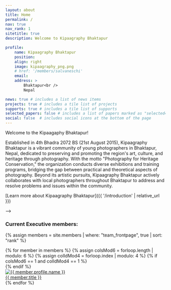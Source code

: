 ```yaml
---
layout: about
title: Home
permalink: /
nav: true
nav_rank: 1
sitetitle: true
description: Welcome to Kipaagraphy Bhaktapur

profile:
    name: Kipaagraphy Bhaktapur
    position: 
    align: right
    image: kipaagraphy_png.png
    # href: '/members/salvaneschi'
    email: 
    address: >
        Bhaktapur<br />
        Nepal

news: true # includes a list of news items
projects: true # includes a tile list of projects
supports: true # includes a tile list of supports
selected_papers: false # includes a list of papers marked as "selected={true}"
social: false  # includes social icons at the bottom of the page
---
```


<!-- > <i class="fas fa-quote-left"></i>
> “Where should I go?” –&nbsp;Alice. <br />
> “That depends on where you want to end up.” –&nbsp;The&nbsp;Cheshire&nbsp;Cat.
> <i class="fas fa-quote-right"></i><br />
> —&nbsp;Lewis Carroll -->

Welcome to the Kipaagaphy Bhaktapur!

Established in 4th Bhadra 2072 BS (21st August 2015), Kipaagraphy Bhaktapur is a vibrant community of young photographers in Bhaktapur, Nepal, dedicated to preserving and promoting the region's art, culture, and heritage through photography. With the motto "Photography for Heritage Conservation," the organization conducts diverse exhibitions and training programs, bridging the gap between practical and theoretical aspects of photography. Beyond its artistic pursuits, Kipaagraphy Bhaktapur actively collaborates with local photographers throughout Bhaktapur to address and resolve problems and issues within the community.

[Learn more about Kipaagraphy Bhaktapur]({{ '/introduction' | relative_url }})

<!-- We are part of the [Institute of Computer Science (ICS)](https://ics.unisg.ch/){: target="_blank"} at the [University of St. Gallen (HSG)](https://www.unisg.ch/){: target="_blank"}
and have a branch at the [Technical University of Darmstadt](https://www.tu-darmstadt.de/){: target="_blank"}. 
Together we enjoy working on **Programming Languages**
and **Software Engineering**, including languages and architectures for
**Distributed Systems**, **Reactive Programming**, **DevOps Organizations**, and **Secure Software Systems**. -->


<!-- [join our group]
when you are interested in these topics or our work.
Students at HSG or TU Darmstadt,
please find [our courses, theses, and jobs]({{ '/teaching' | relative_url }}).
{: class="clearfix"} --> -->

### Current Executive members:

{% assign members = site.members | where: "team_frontpage", true | sort: "rank" %}
<div class="d-flex flex-wrap align-content-stretch justify-content-center m-n2 pt-5 no-gutters">
    {% for member in members %}
        {% assign colsMod6 = forloop.length | modulo: 6 %}
        {% assign colIdMod4 = forloop.index | modulo: 4 %}
        {% if colsMod6 == 1 and colIdMod4 == 1 %}<div class="col-md-2 w-100"></div>{% endif %}
        <div class="col-6 col-sm-3 col-md-2 mb-3">
            <a href="{{ member.url | relative_url }}" class="no-decoration">
                <div class="card hoverable h-100 m-2">
                    <img src="{{ '/assets/img/' | append: member.profile.image | relative_url }}" class="card-img-top" alt="{{ member.profile.name }}" />
                    <div class="card-body p-2">
                        <div class="card-title m-0">{{ member.title }}</div>
                    </div>
                </div>
            </a>
        </div>
    {% endfor %}
</div>
